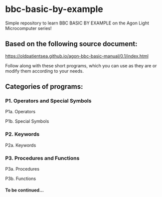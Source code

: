 # bbc-basic-by-example
Simple repository to learn BBC BASIC BY EXAMPLE on the Agon Light Microcomputer series!

## Based on the following source document: 
https://oldpatientsea.github.io/agon-bbc-basic-manual/0.1/index.html

Follow along with these short programs, which you can use as they are or modify them according to your needs.

## Categories of programs:

### P1. Operators and Special Symbols

  P1a. Operators
  
  P1b. Special Symbols

### P2. Keywords

  P2a. Keywords

### P3. Procedures and Functions

  P3a. Procedures
  
  P3b. Functions

#### To be continued...
